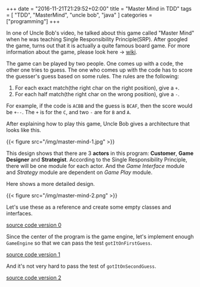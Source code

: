 +++
date = "2016-11-21T21:29:52+02:00"
title = "Master Mind in TDD"
tags = [ "TDD", "MasterMind", "uncle bob", "java" ]
categories = ["programming"]
+++

In one of Uncle Bob's video, he talked about this game called "Master Mind" when he was teaching Single Responsibility Principle(SRP).
After googled the game, turns out that it is actually a quite famous board game. For more information about the game, please look here -> [wiki](https://en.wikipedia.org/wiki/Mastermind_(board_game)).

The game can be played by two people. One comes up with a code, the other one tries to guess. The one who comes up with the code has to score the guesser's guess based on some rules.
The rules are the following:

1. For each exact match(the right char on the right position), give a `+`.
2. For each half match(the right char on the wrong position), give a `-`.

For example, if the code is `ACBB` and the guess is `BCAF`, then the score would be `+--`. The `+` is for the `C`, and two `-` are for `B` and `A`.

After explaining how to play this game, Uncle Bob gives a architecture that looks like this.

{{< figure src="/img/master-mind-1.jpg" >}}

This design shows that there are 3 **actors** in this program: **Customer**, **Game Designer** and **Strategist**. According to the Single Responsibility Principle, there will be one module for each actor. And the *Game Interface* module and *Strategy* module are dependent on *Game Play* module.

Here shows a more detailed design.

{{< figure src="/img/master-mind-2.png" >}}

Let's use these as a reference and create some empty classes and interfaces.

[source code version 0](https://github.com/lvguowei/MasterMindTDD/commit/50bd61a8f9a7a4eb3d9fe63d1f2dc8da46c532a4)

Since the center of the program is the game engine, let's implement enough `GameEngine` so that we can pass the test `gotItOnFirstGuess`.

[source code version 1](https://github.com/lvguowei/MasterMindTDD/commit/d72116eb3c870484c138e211cd7d0d0f6cee6d3f)

And it's not very hard to pass the test of `gotItOnSecondGuess`.

[source code version 2](https://github.com/lvguowei/MasterMindTDD/commit/82fca579aab74908c16cd578499351e2d281cc7f)
